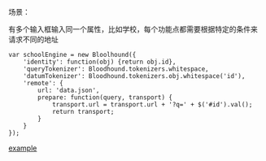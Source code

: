 场景：

有多个输入框输入同一个属性，比如学校，每个功能点都需要根据特定的条件来 请求不同的地址 


```
var schoolEngine = new Bloolhound({
    'identity': function(obj) {return obj.id},
    'queryTokenizer': Bloodhound.tokenizers.whitespace,
    'datumTokenizer': Bloodhound.tokenizers.obj.whitespace('id'),
    'remote': {
        url: 'data.json',
        prepare: function(query, transport) {
            transport.url = transport.url + '?q=' + $('#id').val();
            return transport;
        }
    }
});
```

[example](scenario1/index.html)

